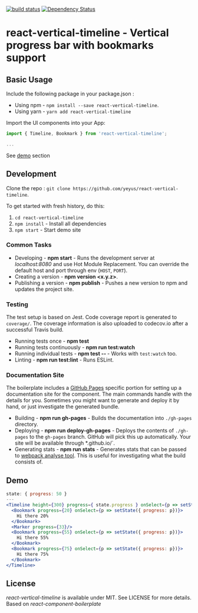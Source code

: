 [![build status](https://secure.travis-ci.org/yeyus/react-vertical-timeline.png)](http://travis-ci.org/yeyus/react-vertical-timeline) [![Dependency Status](https://david-dm.org/yeyus/react-vertical-timeline.svg)](https://david-dm.org/yeyus/react-vertical-timeline)
# react-vertical-timeline - Vertical progress bar with bookmarks support

## Basic Usage

Include the following package in your package.json : 
+ Using npm - `npm install --save react-vertical-timeline`.
+ Using yarn - `yarn add react-vertical-timeline`

Import the UI components into your App:

```js
import { Timeline, Bookmark } from 'react-vertical-timeline';

...
```

See [demo](#demo) section
## Development

Clone the repo : `git clone https://github.com/yeyus/react-vertical-timeline`.

To get started with fresh history, do this:

1. `cd react-vertical-timeline`
4. `npm install` - Install all dependencies
5. `npm start` - Start demo site

### Common Tasks

* Developing - **npm start** - Runs the development server at *localhost:8080* and use Hot Module Replacement. You can override the default host and port through env (`HOST`, `PORT`).
* Creating a version - **npm version <x.y.z>**.
* Publishing a version - **npm publish** - Pushes a new version to npm and updates the project site.

### Testing

The test setup is based on Jest. Code coverage report is generated to `coverage/`. The coverage information is also uploaded to codecov.io after a successful Travis build.

* Running tests once - **npm test**
* Running tests continuously - **npm run test:watch**
* Running individual tests - **npm test -- <pattern>** - Works with `test:watch` too.
* Linting - **npm run test:lint** - Runs ESLint.

### Documentation Site

The boilerplate includes a [GitHub Pages](https://pages.github.com/) specific portion for setting up a documentation site for the component. The main commands handle with the details for you. Sometimes you might want to generate and deploy it by hand, or just investigate the generated bundle.

* Building - **npm run gh-pages** - Builds the documentation into `./gh-pages` directory.
* Deploying - **npm run deploy-gh-pages** - Deploys the contents of `./gh-pages` to the `gh-pages` branch. GitHub will pick this up automatically. Your site will be available through *<user name>.github.io/<project name>`.
* Generating stats - **npm run stats** - Generates stats that can be passed to [webpack analyse tool](https://webpack.github.io/analyse/). This is useful for investigating what the build consists of.

## Demo

```jsx
state: { progress: 50 }
---
<Timeline height={300} progress={ state.progress } onSelect={p => setState({ progress: p })}>
  <Bookmark progress={20} onSelect={p => setState({ progress: p})}>
    Hi there 20%
  </Bookmark>
  <Marker progress={33}/>
  <Bookmark progress={55} onSelect={p => setState({ progress: p})}>
    Hi there 55%
  </Bookmark>
  <Bookmark progress={75} onSelect={p => setState({ progress: p})}>
    Hi there 75%
  </Bookmark>
</Timeline>
```

## License

*react-vertical-timeline* is available under MIT. See LICENSE for more details. Based on *react-component-boilerplate*

